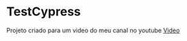 # TestCypress

Projeto criado para um video do meu canal no youtube <a href="https://youtu.be/S_jc6oBuhvY">Video</a>

